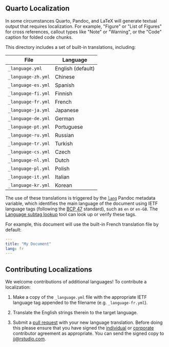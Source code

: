 ## Quarto Localization

In some circumstances Quarto, Pandoc, and LaTeX will generate textual output that requires localization. For example, "Figure" or "List of Figures" for cross references, callout types like "Note" or "Warning", or the "Code" caption for folded code chunks.

This directory includes a set of built-in translations, including:

| File               | Language          |
| ------------------ | ----------------- |
| `_language.yml`    | English (default) |
| `_language-zh.yml` | Chinese           |
| `_language-es.yml` | Spanish           |
| `_language-fi.yml` | Finnish           |
| `_language-fr.yml` | French            |
| `_language-ja.yml` | Japanese          |
| `_language-de.yml` | German            |
| `_language-pt.yml` | Portuguese        |
| `_language-ru.yml` | Russian           |
| `_language-tr.yml` | Turkish           |
| `_language-cs.yml` | Czech             |
| `_language-nl.yml` | Dutch             |
| `_language-pl.yml` | Polish            |
| `_language-it.yml` | Italian           |
| `_language-kr.yml` | Korean            |

The use of these translations is triggered by the [`lang`](https://pandoc.org/MANUAL.html#language-variables) Pandoc metadata variable, which identifies the main language of the document using IETF language tags (following the [BCP 47](https://tools.ietf.org/html/bcp47) standard), such as `en` or `en-GB`. The [Language subtag lookup](https://r12a.github.io/app-subtags/) tool can look up or verify these tags.

For example, this document will use the built-in French translation file by default:

```yaml
---
title: "My Document"
lang: fr
---
```

## Contributing Localizations

We welcome contributions of additional languages! To contribute a localization:

1.  Make a copy of the `_language.yml` file with the appropriate IETF language tag appended to the filename (e.g. `_language-fr.yml`).

2.  Translate the English strings therein to the target language.

3.  Submit a [pull request](https://help.github.com/articles/using-pull-requests) with your new language translation. Before doing this please ensure that you have signed the [individual](https://posit.co/wp-content/uploads/2023/04/2023-03-13_TC_Indiv_contrib_agreement.pdf) or [corporate](https://posit.co/wp-content/uploads/2023/04/2023-03-13_TC_Corp_contrib_agreement.pdf) contributor agreement as appropriate. You can send the signed copy to [jj\@rstudio.com](mailto:jj@rstudio.com).
